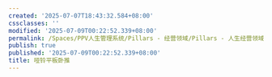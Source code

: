 ```yaml
---
created: '2025-07-07T18:43:32.584+08:00'
cssclasses: ''
modified: '2025-07-09T00:22:52.339+08:00'
permalink: /Spaces/PPV人生管理系统/Pillars - 经营领域/Pillars - 人生经营领域/运动/增肌减脂计划/力量训练动作库/哑铃平板卧推.md
publish: true
published: '2025-07-09T00:22:52.339+08:00'
title: 哑铃平板卧推
---
```

